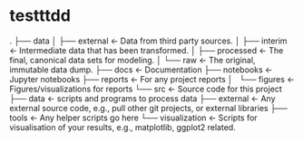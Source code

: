 # testttdd


.
├── data
│   ├── external       <- Data from third party sources.
│   ├── interim        <- Intermediate data that has been transformed.
│   ├── processed      <- The final, canonical data sets for modeling.
│   └── raw            <- The original, immutable data dump.
├── docs               <- Documentation
├── notebooks          <- Jupyter notebooks
├── reports            <- For any project reports
│   └── figures        <- Figures/visualizations for reports
└── src                <- Source code for this project
    ├── data           <- scripts and programs to process data
    ├── external       <- Any external source code, e.g., pull other git projects, or external libraries
    ├── tools          <- Any helper scripts go here
    └── visualization  <- Scripts for visualisation of your results, e.g., matplotlib, ggplot2 related.
